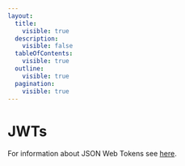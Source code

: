 ```yaml
---
layout:
  title:
    visible: true
  description:
    visible: false
  tableOfContents:
    visible: true
  outline:
    visible: true
  pagination:
    visible: true
---
```


# JWTs

For information about JSON Web Tokens see [here](../api/tests/authentication/jwts/).&#x20;
